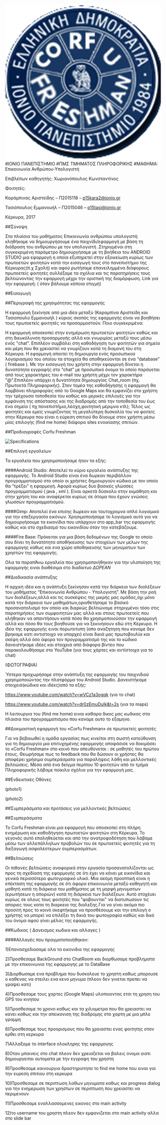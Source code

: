 ![logo image](logo.png)
#ΙΟΝΙΟ ΠΑΝΕΠΙΣΤΗΜΙΟ 
#ΠΜΣ ΤΜΗΜΑΤΟΣ ΠΛΗΡΟΦΟΡΙΚΗΣ 
#ΜΑΘΗΜΑ: Επικοινωνία Ανθρώπου-Υπολογιστή

Επιβλέπων καθηγητής: Χωριανόπουλος Κωνσταντίνος

Φοιτητές:

Καράμπινας Αριστείδης – Π2015118 – p15kara2@ionio.gr

Τασιόπουλος Εμμανουήλ – Π2015046 – p15tasi@ionio.gr

Κέρκυρα, 2017

##Σύνοψη

Στα πλαίσια του μαθήματος Επικοινωνία ανθρώπου υπολογιστή κληθήκαμε να δημιουργήσουμε ένα παιχνίδι/εφαρμογή με βάση τη διάδραση του ανθρώπου με τον υπολογιστή .Στηριγμένοι στη συγκεκριμένη παράμετρο δημιουργήσαμε με τη βοήθεια του ANDROID STUDIO μια εφαρμογή η οποία εξυπηρετεί στην εξοικείωση κυρίως των πρωτοετών φοιτητών κατά την εισαγωγή τους στο  πανεπιστήμιο της Κέρκυρας(π.χ Σχολή) και αφού ρωτήσαμε επανειλημμένα διάφορους πρωτοετείς φοιτητές συλλέξαμε τα σχόλια και τις παρατηρήσεις τους βελτιώνοντας την εφαρμογή μέχρι την οριστική της διαμόρφωση.
Link για την εφαρμογή: ( όταν βάλουμε κάποια στιγμή)

##Εισαγωγή 

##Περιγραφή της χρησιμότητας της εφαρμογής

Η εφαρμογή ξεκίνησε από μια ιδέα μεταξύ (Καραμπίνα Αριστείδη και Τασιοπουλο Εμμανουήλ ) κύριος σκοπός της εφαρμογής  είναι να βοηθήσει τους πρωτοετείς φοιτητές να προσαρμοστούν. Ποιο συγκεκριμένα:

Η εφαρμογή αποσκοπεί στην ενημέρωση πρωτοετών φοιτητών καθώς και στη διευκόλυνση προσαρμογής αλλά και γνωριμίας μεταξύ τους μέσω ενός "chat". Επιπλέον συμβάλει στη καθοδήγηση των φοιτητών για σημεία και μέρη που θα χρειαστεί να γνωρίζουν κατά τη διαμονή του στη Κέρκυρα. Η εφαρμογή απαιτεί τη δημιουργία ενός προσωπικού λογαριασμού του οποίου τα στοιχεία θα αποθηκεύονται σε ένα “database” ( firebase ). Με την εισαγωγή του χρήστη στην εφαρμογή δίνεται η δυνατότητα εγγραφής στο “chat” με προσωπικό όνομα το οποίο παράγεται από τους χαρακτήρες του e-mail του χρήστη μέχρι τον χαρακτήρα "@".Επιπλέον υπάρχει η δυνατότητα δημιουργίας Chat_room (πχ. Πρωτοετά Πληροφορικής). Στον τομέα της καθοδήγησης η εφαρμογή θα λαμβάνει πληροφορίες από το Google Maps και θα εμφανίζει στο χρήστη την τρέχουσα τοποθεσία του καθώς και μερικές επιλογές για την εμφάνιση της απόστασης και της διαδρομής από την τοποθεσία του έως ένα σημείο ( πχ πανεπιστήμιο,λέσχη,φοιτητική μέριμνα κτλ); Τέλος ως φοιτητές και εμείς γνωρίζοντας τη μεγαλύτερη δυσκολία του να φοιτείς στην Κέρκυρα που είναι η εύρεση σπιτιού θα δίνουμε στον χρήστη μέσω μίας επιλογής (find me home) διάφορα sites ενοικίασης σπιτιών.

##Προδιαγραφές Corfu Freshman

![Specifications](specifications.jpg)

##Επιλογή εργαλείων

Τα εργαλεία που χρησιμοποιήσαμε ήταν τα εξής:

####Android Studio:
Αποτελεί το κύριο εργαλείο ανάπτυξης της εφαρμογής. Το Android Studio είναι ένα δωρεαν περιβάλλον προγραμματισμού στο οποίο οι χρήστες δημιουργούν  κώδικα με τον οποίο θα “τρέξει” η εφαρμογή. Αφορά κυρίως δυο βασικές γλώσσες προγραμματισμού ( java , xml ). Είναι αρκετά δύσκολο στην εκμάθηση και στην χρήση του και αναφέρεται κυρίως σε άτομα που έχουν γνώσεις γλωσσών προγραμματισμού.

####Gimp:
Αποτελεί ένα επισης δωρεαν και ταυτοχρομνα απλό λογισμικό για την επεξεργασία εικόνων. Χρησιμοποιήσαμε το λογισμικό αυτό για να δημιουργήσουμε τα εικονίδια που υπάρχουν στο app_bar της εφαρμογής καθώς και στο σχεδιασμό του εικονιδίου όταν την κατεβάζουμε.

####Fire Base:
Πρόκειται για μια βάση δεδομένων της Google το οποίο σου δίνει τη δυνατότητα αποθήκευσης των στοιχείων των μελων της εφαρμογης καθως και ενα χώρο αποθηκευσης των μηνυματων των χρηστών της εφαρμογής.

Ολα τα παραπΆνω εργαλεία που χρησιμοποιήθηκαν για την υλοποίηση της εφαρμογής ειναι διαθέσιμα στο διαδίκτυο *ΔΩΡΕΑΝ*

##Διαδικασία ανάπτυξης

Η αρχική ιδέα και η ανάπτυξη ξεκίνησαν κατά την διάρκεια των διαλέξεων του μαθήματος “Επικοινωνία Ανθρώπου - Υπολογιστή”. Με βάση την ροή των διαλέξεων,αλλά και τις συσκέψεις της μικρής μας ομάδας,όχι μόνο κατά την διάρκεια των μαθημάτων,οριοθετήσαμε το βασικό προσανατολισμό τον οποίο και διαρκώς βελτιώναμε στηριγμένοι τόσο στις παρατηρήσεις των συμφοιτητών μας αλλά και στους πρωτοετείς που κλήθηκαν να απαντήσουν κατά πόσο θα χρησιμοποιούσαν την εφαρμογή αλλά και πόσο θα τους βοηθούσε για να ξεκινήσουν εδώ στη Κέρκυρα.
Η ιδέα της εφαρμογής ειναι πορωτοτυπη (απο αναζητηση που καναμε δεν βρηκαμε κατι αντιστοιχο να υπαρχει) είναι δικιά μας πρωτοβουλία και σκέψη αλλά όσο άφορα τον προγραμματισμό της και το κώδικα δανειστήκαμε ιδέες και στοιχειά από διάφορα βίντεο που παρακολουθήσαμε στο YouTube (για τους χάρτες και αντίστοιχα για το chat)

(ΦΩΤΟΓΡΑΦΙΑ)

Ύστερα προχωρήσαμε στην ανάπτυξη της εφαρμογής του παιχνιδιού χρησιμοποιώντας την πλατφόρμα του Android Studio. Δανειστήκαμε στοιχειά(κώδικα και ιδέες)από τα εξής:

https://www.youtube.com/watch?v=wVCz1a3ogqk (για το chat)

https://www.youtube.com/watch?v=dr0zEmuDuIk&t=2s (για τα maps)

Η λειτουργια του (find me home) ειναι καθαρα δικος μας κωδικας στα πλαισια του προγραμματισμου που καναμε αυτο το εξαμηνο.

##Δοκιμαστική εφαρμογή του «Corfu Freshman» σε πρωτοετείς φοιτητές

Για να βεβαιωθεί η ομάδα εργασίας πως κινείται στη σωστή κατεύθυνση για τη δημιουργία μια επιτυχημένης εφαρμογής αποφάσισε να δοκιμάσει το «Corfu Freshman» στο κοινό που απευθύνεται : σε μαθητές του πρώτου έτους. Θεωρήσαμε πως το feedback που θα δώσουν οι χρήστες θα αποφέρει χρήσιμα συμπεράσματα για παραλήψεις λάθη και μελλοντικές βελτιώσεις. Μέσα από ένα δείγμα περίπου 10 φοιτητών από το τμήμα Πληροφορικής λάβαμε ποίκιλα σχόλια για την εφαρμογή μας.

##Ενδεικτικές Οθόνες

(photo1)

(photo2)






##Συμπεράσματα και προτάσεις για μελλοντικές βελτιώσεις

##Συμπεράσματα

Το Corfu Freshman είναι μια εφαρμογή που αποσκοπεί στη πλήρη ενημέρωση και καθοδήγηση πρωτοετών φοιτητών στη Κέρκυρα. Το γεγονός αυτό επαληθεύεται και από την ανατροφοδότηση που λάβαμε μέσω των αλλεπάλληλων προβολών του σε πρωτοετείς φοιτητές για τη διεξαγωγή ασφαλέστερων συμπερασμάτων.

##Βελτιώσεις

Οι πιθανές βελτιώσεις αναφορικά στην εργασία προσανατολίζονται ως προς τη σχεδίαση της εφαρμογής σε ότι έχει να κάνει με εικονίδια και γενικά περισσότερο φωτογραφικό υλικό. Μια ακόμη προοπτική είναι η επέκταση της εφαρμογής σε ότι άφορα επικοινωνία μεταξύ καθηγητή και μαθητή κατά τη διάρκεια του μαθήματος με τη μορφή μηνυματων (ερωτήσεων η αποριών) κατά τη διάρκεια των διαλέξεων. Αυτό στοχέυει κυρίως σε ολους τους φοιτητές που "φοβουνται" να διατυπωσουν τις αποριες τους  κατα τη διαρκεια της διαλεξης.Για να γίνει ακόμα πιο προσιτή προς το κοινό σκεφτήκαμε να προσθέσουμε και την επιλογή ο χρήστης να μπορεί να επιλέξει τη δικιά του φωτογραφία  καθώς και δικό του όνομα αφού γίνει μέλος της εφαρμογής.

##Κωδικας ( Δανεισμος κωδικα και αλλαγες )

####Αλλαγές που πραγματοποιήθηκαν:

1)Επανασχεδιασαμε ολα τα εικονιδια της εφαρμογης 

2)Προσθεσαμε BackGround στο ChatRoom και διορθωσαμε προβληματα με την επικοινωνια της εφαρμογης με το DataBase

3)Διορθωσαμε ενα προβλημα που δυσκολευε το χρηστη καθως μπορουσε ο καθενας να στειλει ενα κενο μηνυμα (πλεον δεν γινεται πρεπει να γραψει κατι)

4)Προσθεσαμε τους χαρτες (Google Maps) υλοποιοντας ετσι τη χρηση του GPS του κινητου

5)Προσθεσαμε το χρονο καθως και τα χιλιομετρα που θα χρειαστει να κανει καθως και την απεικονιση της διαδρομης στο χαρτη με μια μπλε γραμμη

6)Προσθεσαμε τους προορισμους που θα χρειαστει ενας φοιτητης οταν ερθει στη κερκυρα

7)Αλλαξαμε το interface ολοκληρης της εφαρμογης 

8)Οταν μπαινεις στο chat πλεον δεν χρειαζεται να βαλεις ονομα γιατι δημιουργειται αυτοματα με την εγγραφη του χρηστη

9)Προσθεσαμε καινουργια δραστηριοτητα το find me home που ειναι για την ευρεση σπιτιου στη κερκυρα 

10)Προσθεσαμε σε περιπτωση λαθων μηνυματα καθως και progress dialog για την ενημερωση των χρηστων σε περιπτωση που χρειαστει να περιμενουν

11)Προσθεσαμε εναλλασσομενες εικονες στο main activity

12)το username του χρηστη πλεον δεν εμφανιζεται στο main activity αλλα στο slide bar




